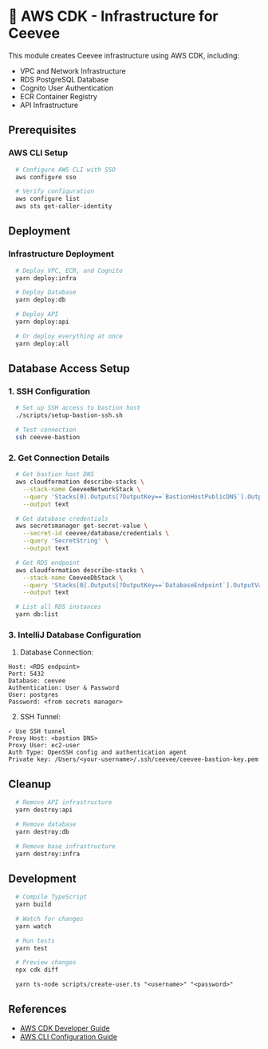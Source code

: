 # 🚀 AWS CDK - Infrastructure for Ceevee

This module creates Ceevee infrastructure using AWS CDK, including:
- VPC and Network Infrastructure
- RDS PostgreSQL Database
- Cognito User Authentication
- ECR Container Registry
- API Infrastructure

## Prerequisites

### AWS CLI Setup
```bash
  # Configure AWS CLI with SSO
  aws configure sso
```

```bash
  # Verify configuration
  aws configure list
  aws sts get-caller-identity
```

## Deployment

### Infrastructure Deployment
```bash
  # Deploy VPC, ECR, and Cognito
  yarn deploy:infra
```

```bash
  # Deploy Database
  yarn deploy:db
```

```bash
  # Deploy API
  yarn deploy:api
```

```bash
  # Or deploy everything at once
  yarn deploy:all
```

## Database Access Setup

### 1. SSH Configuration
```bash
  # Set up SSH access to bastion host
  ./scripts/setup-bastion-ssh.sh
```

```bash
  # Test connection
  ssh ceevee-bastion
```

### 2. Get Connection Details
```bash
  # Get bastion host DNS
  aws cloudformation describe-stacks \
    --stack-name CeeveeNetworkStack \
    --query 'Stacks[0].Outputs[?OutputKey==`BastionHostPublicDNS`].OutputValue' \
    --output text
```

```bash
  # Get database credentials
  aws secretsmanager get-secret-value \
    --secret-id ceevee/database/credentials \
    --query 'SecretString' \
    --output text
```

```bash
  # Get RDS endpoint
  aws cloudformation describe-stacks \
    --stack-name CeeveeDbStack \
    --query 'Stacks[0].Outputs[?OutputKey==`DatabaseEndpoint`].OutputValue' \
    --output text
```

```bash
  # List all RDS instances
  yarn db:list
```

### 3. IntelliJ Database Configuration

1. Database Connection:
```properties
Host: <RDS endpoint>
Port: 5432
Database: ceevee
Authentication: User & Password
User: postgres
Password: <from secrets manager>
```

2. SSH Tunnel:
```properties
✓ Use SSH tunnel
Proxy Host: <bastion DNS>
Proxy User: ec2-user
Auth Type: OpenSSH config and authentication agent
Private key: /Users/<your-username>/.ssh/ceevee/ceevee-bastion-key.pem
```

## Cleanup

```bash
  # Remove API infrastructure
  yarn destroy:api
```

```bash
  # Remove database
  yarn destroy:db
```

```bash
  # Remove base infrastructure
  yarn destroy:infra
```

## Development

```bash
  # Compile TypeScript
  yarn build
```

```bash
  # Watch for changes
  yarn watch
```

```bash
  # Run tests
  yarn test
```

```bash
  # Preview changes
  npx cdk diff
```

```
  yarn ts-node scripts/create-user.ts "<username>" "<password>"
```

## References
- [AWS CDK Developer Guide](https://docs.aws.amazon.com/cdk/latest/guide/home.html)
- [AWS CLI Configuration Guide](https://docs.aws.amazon.com/cli/latest/userguide/cli-configure-sso.html)